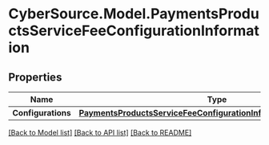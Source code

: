 # CyberSource.Model.PaymentsProductsServiceFeeConfigurationInformation
## Properties

Name | Type | Description | Notes
------------ | ------------- | ------------- | -------------
**Configurations** | [**PaymentsProductsServiceFeeConfigurationInformationConfigurations**](PaymentsProductsServiceFeeConfigurationInformationConfigurations.md) |  | [optional] 

[[Back to Model list]](../README.md#documentation-for-models) [[Back to API list]](../README.md#documentation-for-api-endpoints) [[Back to README]](../README.md)

